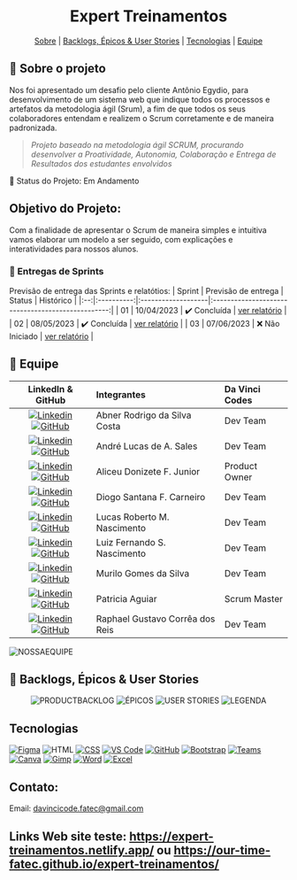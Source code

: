 <h1 align="center">  Expert Treinamentos</h1>

<span id="topo">
<p align="center">
    <a href="#sobre">Sobre</a>  |  
    <a href="#backlogs">Backlogs, Épicos & User Stories</a>  |  
    <a href="#tecnologias">Tecnologias</a>  |  
    <a href="#equipe">Equipe</a>
</p>
   
<span id="sobre">

## :bookmark_tabs: Sobre o projeto
Nos foi apresentado um desafio pelo cliente Antônio Egydio, para desenvolvimento de um sistema web que indique todos os processos e artefatos da metodologia ágil (Srum), a fim de que todos os seus colaboradores entendam e realizem o Scrum corretamente e de maneira padronizada.


> _Projeto baseado na metodologia ágil SCRUM, procurando desenvolver a Proatividade, Autonomia, Colaboração e Entrega de Resultados dos estudantes envolvidos_

:pushpin: Status do Projeto: Em Andamento

## Objetivo do Projeto:
<p>Com a finalidade de apresentar o Scrum de maneira simples e intuitiva vamos elaborar um modelo a ser seguido, com explicações e interatividades para nossos alunos.</p> 
    
### 🏁 Entregas de Sprints
Previsão de entrega das Sprints e relatótios:
| Sprint | Previsão de entrega | Status           | Histórico |
|:--:|:----------:|:-------------------|:-------------------------------------------------:|
| 01 | 10/04/2023 | ✔️ Concluída    | [ver relatório](https://github.com/Our-time-Fatec/.github/blob/dd946b5199b44d6b2890b61308a7cc6b2624ebb8/profile/README.md) |
| 02 | 08/05/2023 | ✔️ Concluída | [ver relatório](https://github.com/Our-time-Fatec/.github/blob/fc38e9ef7610c00b9353158254c07e152c8eec57/profile/README.md) |
| 03 | 07/06/2023 | :x: Não Iniciado | [ver relatório](https://github.com/Our-time-Fatec/.github/tree/sprint03) |
<span id="equipe">

## :busts_in_silhouette: Equipe

|                                                                                                                                                LinkedIn & GitHub                                                                                                                                                | Integrantes                  | Da Vinci Codes | 
| :-------------------------------------------------------------------------------------------------------------------------------------------------------------------------------------------------------------------------------------------------------------------------------------------------------------: | :--------------------------  | :------------ | 
|     [![Linkedin](https://img.shields.io/badge/Linkedin-blue?style=flat-square&logo=Linkedin&logoColor=white)](#) [![GitHub](https://img.shields.io/badge/GitHub-111217?style=flat-square&logo=github&logoColor=white)](https://github.com/abnercosta97)                                                         | Abner Rodrigo da Silva Costa | Dev Team      | 
|           [![Linkedin](https://img.shields.io/badge/Linkedin-blue?style=flat-square&logo=Linkedin&logoColor=white)](#) [![GitHub](https://img.shields.io/badge/GitHub-111217?style=flat-square&logo=github&logoColor=white)](https://github.com/andreluke)               | André Lucas de A. Sales      | Dev Team      |
|            [![Linkedin](https://img.shields.io/badge/Linkedin-blue?style=flat-square&logo=Linkedin&logoColor=white)](https://www.linkedin.com/in/aliceujunior/) [![GitHub](https://img.shields.io/badge/GitHub-111217?style=flat-square&logo=github&logoColor=white)](https://github.com/AliceuJunior)            | Aliceu Donizete F. Junior    | Product Owner |
|             [![Linkedin](https://img.shields.io/badge/Linkedin-blue?style=flat-square&logo=Linkedin&logoColor=white)](https://www.linkedin.com/in/diogo-santana-592621263/) [![GitHub](https://img.shields.io/badge/GitHub-111217?style=flat-square&logo=github&logoColor=white)](https://github.com/diogosfc)              | Diogo Santana F. Carneiro    | Dev Team      |
|      [![Linkedin](https://img.shields.io/badge/Linkedin-blue?style=flat-square&logo=Linkedin&logoColor=white)](#) [![GitHub](https://img.shields.io/badge/GitHub-111217?style=flat-square&logo=github&logoColor=white)](https://github.com/LucasRbnc)              | Lucas Roberto M. Nascimento  | Dev Team      |
| [![Linkedin](https://img.shields.io/badge/Linkedin-blue?style=flat-square&logo=Linkedin&logoColor=white)](#) [![GitHub](https://img.shields.io/badge/GitHub-111217?style=flat-square&logo=github&logoColor=white)](https://github.com/Luizfsn26)  | Luiz Fernando S. Nascimento  | Dev Team      | 
|         [![Linkedin](https://img.shields.io/badge/Linkedin-blue?style=flat-square&logo=Linkedin&logoColor=white)](https://www.linkedin.com/in/luiz-nascimento-4404b6119) [![GitHub](https://img.shields.io/badge/GitHub-111217?style=flat-square&logo=github&logoColor=white)](https://github.com/MuriloGGSilva)           | Murilo Gomes da Silva        | Dev Team      | 
|        [![Linkedin](https://img.shields.io/badge/Linkedin-blue?style=flat-square&logo=Linkedin&logoColor=white)](#) [![GitHub](https://img.shields.io/badge/GitHub-111217?style=flat-square&logo=github&logoColor=white)](https://github.com/PatAguiar)         | Patricia Aguiar              | Scrum Master  |
|     [![Linkedin](https://img.shields.io/badge/Linkedin-blue?style=flat-square&logo=Linkedin&logoColor=white)](https://www.linkedin.com/mwlite/in/raphaelreis3011) [![GitHub](https://img.shields.io/badge/GitHub-111217?style=flat-square&logo=github&logoColor=white)](https://github.com/rapha3036)       | Raphael Gustavo Corrêa dos Reis    | Dev Team      |

![NOSSAEQUIPE](https://github.com/Our-time-Fatec/.github/blob/main/profile/NossaEquipe.png)

<span id="backlogs">

## :dart: Backlogs, Épicos & User Stories

<div align="center">

![PRODUCTBACKLOG](https://github.com/Our-time-Fatec/.github/blob/main/profile/SprintBacklog.png)
![ÉPICOS](https://github.com/Our-time-Fatec/.github/blob/main/profile/%C3%89PICOS.png)
![USER STORIES](https://github.com/Our-time-Fatec/.github/blob/main/profile/USER%20STORIES.png)
![LEGENDA](https://github.com/Our-time-Fatec/.github/blob/main/profile/Legenda.PNG)
</div>

<span id="tecnologias">

## Tecnologias
<a href="https://www.figma.com/"><img src="https://img.shields.io/badge/Figma-CED4DA?style=for-the-badge&logo=figma&logoColor=DC143C" alt="Figma" /></a>
<img src="https://img.shields.io/badge/HTML5-CED4DA?style=for-the-badge&logo=html5&logoColor=E34F26" alt="HTML" /> 
<a href="https://www.w3.org/standards/webdesign/htmlcss"><img src="https://img.shields.io/badge/CSS3-CED4DA?style=for-the-badge&logo=css3&logoColor=1572B6" alt="CSS" /></a>
<a href="https://code.visualstudio.com/"><img src="https://img.shields.io/badge/VS_Code-CED4DA?style=for-the-badge&logo=visual%20studio%20code&logoColor=0078D4" alt="VS Code" /></a>
<a href="https://github.com/Our-time-Fatec"><img src="https://img.shields.io/badge/GitHub-CED4DA?style=for-the-badge&logo=github&logoColor=20232A" alt="GitHub" /></a>
<a href="https://getbootstrap.com/"><img src="https://img.shields.io/badge/Bootstrap-CED4DA?style=for-the-badge&logo=bootstrap&logoColor=White" alt="Bootstrap" /></a>
<a href="https://www.microsoft.com/pt-br/microsoft-teams/log-in"><img src="https://img.shields.io/badge/Teams-CED4DA?style=for-the-badge&logo=microsoft%teams&logoColor=20232A" alt="Teams" /></a>
<a href="https://www.canva.com/pt_br/"><img src="https://img.shields.io/badge/Canva-CED4DA?style=for-the-badge&logo=canva&logoColor=White" alt="Canva" /></a>
<a href="https://www.gimp.org/"><img src="https://img.shields.io/badge/Gimp-CED4DA?style=for-the-badge&logo=gimp&logoColor=FFFFFF" alt="Gimp" /></a>
<a href="https://www.microsoft.com/pt-br/microsoft-365/word?activetab=tabs%3afaqheaderregion3"><img src="https://img.shields.io/badge/Word-CED4DA?style=for-the-badge&logo=microsoft-word&logoColor=2B579A" alt="Word" /></a>
<a href="https://www.microsoft.com/pt-br/microsoft-365/excel"><img src="https://img.shields.io/badge/Excel-CED4DA?style=for-the-badge&logo=microsoft-excel&logoColor=217346" alt="Excel" /></a>

## Contato:
 Email: davincicode.fatec@gmail.com

## Links Web site teste: https://expert-treinamentos.netlify.app/ ou https://our-time-fatec.github.io/expert-treinamentos/


 <!--

**Here are some ideas to get you started:**

🙋‍♀️ A short introduction - what is your organization all about?
🌈 Contribution guidelines - how can the community get involved?
👩‍💻 Useful resources - where can the community find your docs? Is there anything else the community should know?
🍿 Fun facts - what does your team eat for breakfast?
🧙 Remember, you can do mighty things with the power of [Markdown](https://docs.github.com/github/writing-on-github/getting-started-with-writing-and-formatting-on-github/basic-writing-and-formatting-syntax)
-->
